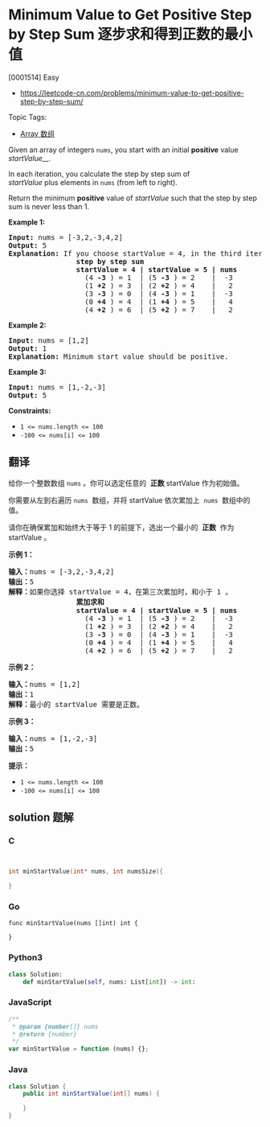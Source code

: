 # Minimum Value to Get Positive Step by Step Sum 逐步求和得到正数的最小值

[0001514] Easy

- https://leetcode-cn.com/problems/minimum-value-to-get-positive-step-by-step-sum/

Topic Tags:

- [Array 数组](https://leetcode-cn.com/tag/array/)

Given an array of integers `nums`, you start with an initial **positive** value _startValue\_\_._

In each iteration, you calculate the step by step sum of *startValue* plus elements in `nums` (from left to right).

Return the minimum **positive** value of *startValue* such that the step by step sum is never less than 1.

**Example 1:**

<pre><strong>Input:</strong> nums = [-3,2,-3,4,2]
<strong>Output:</strong> 5
<strong>Explanation: </strong>If you choose startValue = 4, in the third iteration your step by step sum is less than 1.
<strong>                step by step sum
&nbsp;               startValue = 4 | startValue = 5 | nums
</strong>&nbsp;                 (4 <strong>-3</strong> ) = 1  | (5 <strong>-3</strong> ) = 2    |  -3
&nbsp;                 (1 <strong>+2</strong> ) = 3  | (2 <strong>+2</strong> ) = 4    |   2
&nbsp;                 (3 <strong>-3</strong> ) = 0  | (4 <strong>-3</strong> ) = 1    |  -3
&nbsp;                 (0 <strong>+4</strong> ) = 4  | (1 <strong>+4</strong> ) = 5    |   4
&nbsp;                 (4 <strong>+2</strong> ) = 6  | (5 <strong>+2</strong> ) = 7    |   2
</pre>

**Example 2:**

<pre><strong>Input:</strong> nums = [1,2]
<strong>Output:</strong> 1
<strong>Explanation:</strong> Minimum start value should be positive. 
</pre>

**Example 3:**

<pre><strong>Input:</strong> nums = [1,-2,-3]
<strong>Output:</strong> 5
</pre>

**Constraints:**

- `1 <= nums.length <= 100`
- `-100 <= nums[i] <= 100`

## 翻译

给你一个整数数组 `nums` 。你可以选定任意的  **正数** startValue 作为初始值。

你需要从左到右遍历 `nums`  数组，并将 startValue 依次累加上  `nums`  数组中的值。

请你在确保累加和始终大于等于 1 的前提下，选出一个最小的  **正数**  作为 startValue 。

**示例 1：**

<pre><strong>输入：</strong>nums = [-3,2,-3,4,2]
<strong>输出：</strong>5
<strong>解释：</strong>如果你选择 startValue = 4，在第三次累加时，和小于 1 。
<strong>                累加求和
&nbsp;               startValue = 4 | startValue = 5 | nums
</strong>&nbsp;                 (4 <strong>-3</strong> ) = 1  | (5 <strong>-3</strong> ) = 2    |  -3
&nbsp;                 (1 <strong>+2</strong> ) = 3  | (2 <strong>+2</strong> ) = 4    |   2
&nbsp;                 (3 <strong>-3</strong> ) = 0  | (4 <strong>-3</strong> ) = 1    |  -3
&nbsp;                 (0 <strong>+4</strong> ) = 4  | (1 <strong>+4</strong> ) = 5    |   4
&nbsp;                 (4 <strong>+2</strong> ) = 6  | (5 <strong>+2</strong> ) = 7    |   2
</pre>

**示例 2：**

<pre><strong>输入：</strong>nums = [1,2]
<strong>输出：</strong>1
<strong>解释：</strong>最小的 startValue 需要是正数。
</pre>

**示例 3：**

<pre><strong>输入：</strong>nums = [1,-2,-3]
<strong>输出：</strong>5
</pre>

**提示：**

- `1 <= nums.length <= 100`
- `-100 <= nums[i] <= 100`

## solution 题解

### C

```c


int minStartValue(int* nums, int numsSize){

}


```

### Go

```golang
func minStartValue(nums []int) int {

}
```

### Python3

```python
class Solution:
    def minStartValue(self, nums: List[int]) -> int:

```

### JavaScript

```javascript
/**
 * @param {number[]} nums
 * @return {number}
 */
var minStartValue = function (nums) {};
```

### Java

```java
class Solution {
    public int minStartValue(int[] nums) {

    }
}
```
